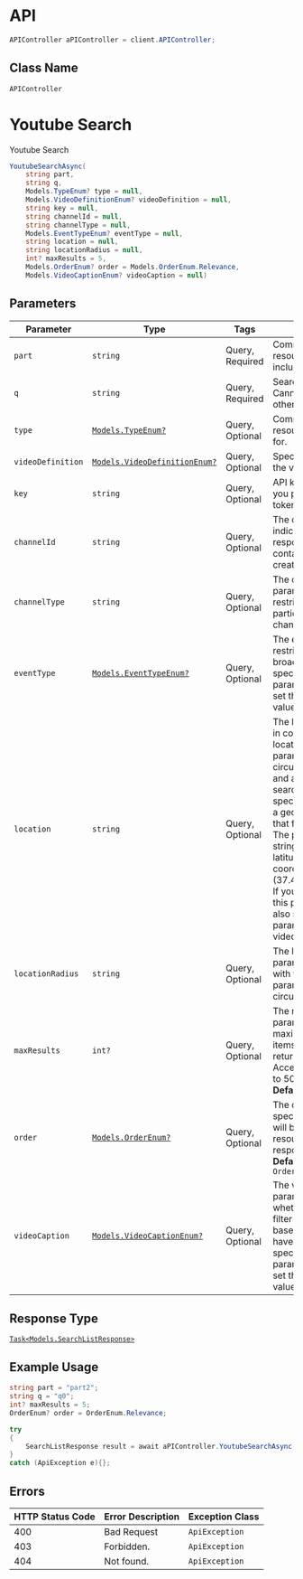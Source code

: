 # API

```csharp
APIController aPIController = client.APIController;
```

## Class Name

`APIController`


# Youtube Search

Youtube Search

```csharp
YoutubeSearchAsync(
    string part,
    string q,
    Models.TypeEnum? type = null,
    Models.VideoDefinitionEnum? videoDefinition = null,
    string key = null,
    string channelId = null,
    string channelType = null,
    Models.EventTypeEnum? eventType = null,
    string location = null,
    string locationRadius = null,
    int? maxResults = 5,
    Models.OrderEnum? order = Models.OrderEnum.Relevance,
    Models.VideoCaptionEnum? videoCaption = null)
```

## Parameters

| Parameter | Type | Tags | Description |
|  --- | --- | --- | --- |
| `part` | `string` | Query, Required | Comma-separated list of resource properties to include in the response. |
| `q` | `string` | Query, Required | Search query term(s). Cannot be used with other parameters. |
| `type` | [`Models.TypeEnum?`](../../doc/models/type-enum.md) | Query, Optional | Comma-separated list of resource types to search for. |
| `videoDefinition` | [`Models.VideoDefinitionEnum?`](../../doc/models/video-definition-enum.md) | Query, Optional | Specifies the definition of the video(s) to retrieve. |
| `key` | `string` | Query, Optional | API key. Required unless you provide an OAuth 2.0 token. |
| `channelId` | `string` | Query, Optional | The channelId parameter indicates that the API response should only contain resources created by the channel. |
| `channelType` | `string` | Query, Optional | The channelType parameter lets you restrict a search to a particular type of channel. |
| `eventType` | [`Models.EventTypeEnum?`](../../doc/models/event-type-enum.md) | Query, Optional | The eventType parameter restricts a search to broadcast events. If you specify a value for this parameter, you must also set the type parameter's value to video. |
| `location` | `string` | Query, Optional | The location parameter, in conjunction with the locationRadius parameter, defines a circular geographic area and also restricts a search to videos that specify, in their metadata, a geographic location that falls within that area. The parameter value is a string that specifies latitude/longitude coordinates e.g. (37.42307,-122.08427).  If you specify a value for this parameter, you must also set the type parameter's value to video. |
| `locationRadius` | `string` | Query, Optional | The locationRadius parameter, in conjunction with the location parameter, defines a circular geographic area. |
| `maxResults` | `int?` | Query, Optional | The maxResults parameter specifies the maximum number of items that should be returned in the result set. Acceptable values are 0 to 50, inclusive.<br>**Default**: `5` |
| `order` | [`Models.OrderEnum?`](../../doc/models/order-enum.md) | Query, Optional | The order parameter specifies the method that will be used to order resources in the API response.<br>**Default**: `OrderEnum.relevance` |
| `videoCaption` | [`Models.VideoCaptionEnum?`](../../doc/models/video-caption-enum.md) | Query, Optional | The videoCaption parameter indicates whether the API should filter video search results based on whether they have captions. If you specify a value for this parameter, you must also set the type parameter's value to video. |

## Response Type

[`Task<Models.SearchListResponse>`](../../doc/models/search-list-response.md)

## Example Usage

```csharp
string part = "part2";
string q = "q0";
int? maxResults = 5;
OrderEnum? order = OrderEnum.Relevance;

try
{
    SearchListResponse result = await aPIController.YoutubeSearchAsync(part, q, null, null, null, null, null, null, null, null, maxResults, order, null);
}
catch (ApiException e){};
```

## Errors

| HTTP Status Code | Error Description | Exception Class |
|  --- | --- | --- |
| 400 | Bad Request | `ApiException` |
| 403 | Forbidden. | `ApiException` |
| 404 | Not found. | `ApiException` |

